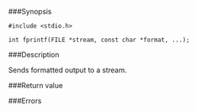 ###Synopsis

`#include <stdio.h>`

`int fprintf(FILE *stream, const char *format, ...);`

###Description

Sends formatted output to a stream.

###Return value

###Errors
